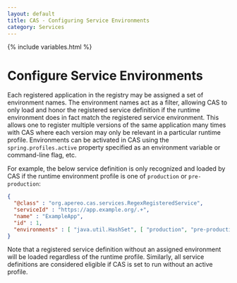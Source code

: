 ```yaml
---
layout: default
title: CAS - Configuring Service Environments
category: Services
---
```


{% include variables.html %}

# Configure Service Environments

Each registered application in the registry may be assigned a set of environment names. The environment names act as a filter, allowing
CAS to only load and honor the registered service definition if the runtime environment does in fact match the registered service environment. This allows one to register multiple versions of the same application many times with CAS where each version may only be relevant in a particular runtime profile. Environments can be activated in CAS using the `spring.profiles.active` property specified as an environment variable or command-line flag, etc.

For example, the below service definition is only recognized and loaded by CAS if the runtime environment profile is one of `production` or `pre-production`:

```json
{
  "@class" : "org.apereo.cas.services.RegexRegisteredService",
  "serviceId" : "https://app.example.org/.+",
  "name" : "ExampleApp",
  "id" : 1,
  "environments" : [ "java.util.HashSet", [ "production", "pre-production" ] ]
}
```

Note that a registered service definition without an assigned environment will be loaded regardless of the runtime profile. Similarly, all 
service definitions are considered eligible if CAS is set to run without an active profile.
